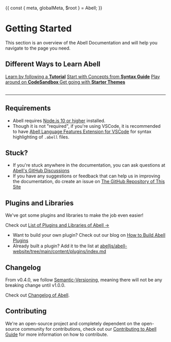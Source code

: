 {{
  const { meta, globalMeta, $root } = Abell;
}}

# Getting Started

This section is an overview of the Abell Documentation and will help you navigate to the page you need.

<h2 class="text-m">Different Ways to Learn Abell</h2>

<div class="row row-responsive docs-learn-options">
<a class="docs-tile" href="{{ $root }}/tutorial/">Learn by following a <strong>Tutorial</strong></a>
<a class="docs-tile" href="{{ $root }}/guide/syntax-guide/">Start with Concepts from <strong>Syntax Guide</strong></a>
<a class="docs-tile" target="_blank" href="https://codesandbox.io/s/abell-playground-wcdq2?file=/theme/index.abell">Play around on <strong>CodeSandbox <i class="i-external-link text-xs"></i></strong></a>
<a class="docs-tile" href="{{ $root }}/starters">Get going with <strong>Starter Themes</strong></a>
</div>

<br/>

---

<div class="sub-container">

## Requirements

- Abell requires [Node.js 10 or higher](https://nodejs.org) installed.
- Though it is not "required", if you're using VSCode, it is recommended to have [Abell Language Features Extension for VSCode](https://marketplace.visualstudio.com/items?itemName=saurabh.abell-language-features) for syntax highlighting of `.abell` files.

## Stuck?

- If you're stuck anywhere in the documentation, you can ask questions at [Abell's GitHub Discussions](https://github.com/abelljs/abell/discussions/categories/q-a)
- If you have any suggestions or feedback that can help us in improving the documentation, do create an issue on [The GitHub Repository of This Site](https://github.com/abelljs/abell-website)


## Plugins and Libraries

We've got some plugins and libraries to make the job even easier! 

Check out [List of Plugins and Libraries of Abell &#x2192;]({{$root}}/plugins/)

- Want to build your own plugin? Check out our blog on [How to Build Abell Plugins]({{$root}}/blog/how-to-build-plugins/)
- Already built a plugin? Add it to the list at [abelljs/abell-website/tree/main/content/plugins/index.md](https://github.com/abelljs/abell-website/tree/main/content/plugins/index.md)

## Changelog

From v0.4.0, we follow [Semantic-Versioning](https://semver.org/), meaning there will not be any breaking change until v1.0.0.

Check out [Changelog of Abell](https://github.com/abelljs/abell/blob/main/CHANGELOG.md).

## Contributing

We're an open-source project and completely dependent on the open-source community for contributions, check out our [Contributing to Abell Guide]({{$root}}/contributing/) for more information on how to contribute.

</div>